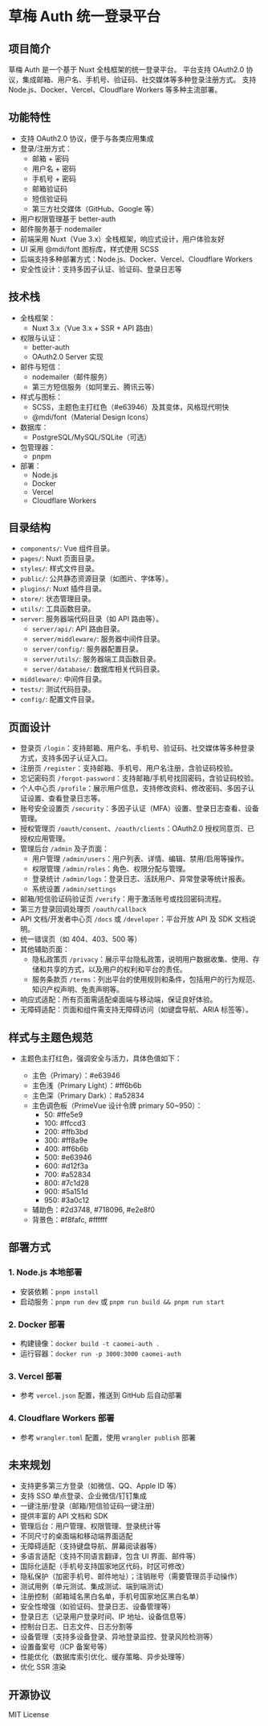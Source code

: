 # 草梅 Auth 统一登录平台

## 项目简介

草梅 Auth 是一个基于 Nuxt 全栈框架的统一登录平台。
平台支持 OAuth2.0 协议，集成邮箱、用户名、手机号、验证码、社交媒体等多种登录注册方式。
支持 Node.js、Docker、Vercel、Cloudflare Workers 等多种主流部署。

## 功能特性

-   支持 OAuth2.0 协议，便于与各类应用集成
-   登录/注册方式：
    -   邮箱 + 密码
    -   用户名 + 密码
    -   手机号 + 密码
    -   邮箱验证码
    -   短信验证码
    -   第三方社交媒体（GitHub、Google 等）
-   用户权限管理基于 better-auth
-   邮件服务基于 nodemailer
-   前端采用 Nuxt（Vue 3.x）全栈框架，响应式设计，用户体验友好
-   UI 采用 @mdi/font 图标库，样式使用 SCSS
-   后端支持多种部署方式：Node.js、Docker、Vercel、Cloudflare Workers
-   安全性设计：支持多因子认证、验证码、登录日志等

## 技术栈

-   全栈框架：
    -   Nuxt 3.x（Vue 3.x + SSR + API 路由）
-   权限与认证：
    -   better-auth
    -   OAuth2.0 Server 实现
-   邮件与短信：
    -   nodemailer（邮件服务）
    -   第三方短信服务（如阿里云、腾讯云等）
-   样式与图标：
    -   SCSS，主题色主打红色（#e63946）及其变体，风格现代明快
    -   @mdi/font（Material Design Icons）
-   数据库：
    -   PostgreSQL/MySQL/SQLite（可选）
-   包管理器：
    -   pnpm
-   部署：
    -   Node.js
    -   Docker
    -   Vercel
    -   Cloudflare Workers

## 目录结构

-   `components/`: Vue 组件目录。
-   `pages/`: Nuxt 页面目录。
-   `styles/`: 样式文件目录。
-   `public/`: 公共静态资源目录（如图片、字体等）。
-   `plugins/`: Nuxt 插件目录。
-   `store/`: 状态管理目录。
-   `utils/`: 工具函数目录。
-   `server`: 服务器端代码目录（如 API 路由等）。
    -   `server/api/`: API 路由目录。
    -   `server/middleware/`: 服务器中间件目录。
    -   `server/config/`: 服务器配置目录。
    -   `server/utils/`: 服务器端工具函数目录。
    -   `server/database/`: 数据库相关代码目录。
-   `middleware/`: 中间件目录。
-   `tests/`: 测试代码目录。
-   `config/`: 配置文件目录。

## 页面设计

-   登录页 `/login`：支持邮箱、用户名、手机号、验证码、社交媒体等多种登录方式，支持多因子认证入口。
-   注册页 `/register`：支持邮箱、手机号、用户名注册，含验证码校验。
-   忘记密码页 `/forgot-password`：支持邮箱/手机号找回密码，含验证码校验。
-   个人中心页 `/profile`：展示用户信息，支持修改资料、修改密码、多因子认证设置、查看登录日志等。
-   账号安全设置页 `/security`：多因子认证（MFA）设置、登录日志查看、设备管理。
-   授权管理页 `/oauth/consent`、`/oauth/clients`：OAuth2.0 授权同意页、已授权应用管理。
-   管理后台 `/admin` 及子页面：
    -   用户管理 `/admin/users`：用户列表、详情、编辑、禁用/启用等操作。
    -   权限管理 `/admin/roles`：角色、权限分配与管理。
    -   登录统计 `/admin/logs`：登录日志、活跃用户、异常登录等统计报表。
    -   系统设置 `/admin/settings`
-   邮箱/短信验证码验证页 `/verify`：用于激活账号或找回密码流程。
-   第三方登录回调处理页 `/oauth/callback`
-   API 文档/开发者中心页 `/docs` 或 `/developer`：平台开放 API 及 SDK 文档说明。
-   统一错误页（如 404、403、500 等）
-   其他辅助页面：
    -   隐私政策页 `/privacy`：展示平台隐私政策，说明用户数据收集、使用、存储和共享的方式，以及用户的权利和平台的责任。
    -   服务条款页 `/terms`：列出平台的使用规则和条件，包括用户的行为规范、知识产权声明、免责声明等。
-   响应式适配：所有页面需适配桌面端与移动端，保证良好体验。
-   无障碍适配：页面和组件需支持无障碍访问（如键盘导航、ARIA 标签等）。

## 样式与主题色规范

-   主题色主打红色，强调安全与活力，具体色值如下：

    -   主色（Primary）：#e63946
    -   主色浅（Primary Light）：#ff6b6b
    -   主色深（Primary Dark）：#a52834
    -   主色调色板（PrimeVue 设计令牌 primary 50~950）：
        -   50: #ffe5e9
        -   100: #ffccd3
        -   200: #ffb3bd
        -   300: #ff8a9e
        -   400: #ff6b6b
        -   500: #e63946
        -   600: #d12f3a
        -   700: #a52834
        -   800: #7c1d28
        -   900: #5a151d
        -   950: #3a0c12
    -   辅助色：#2d3748, #718096, #e2e8f0
    -   背景色：#f8fafc, #ffffff

## 部署方式

### 1. Node.js 本地部署

-   安装依赖：`pnpm install`
-   启动服务：`pnpm run dev` 或 `pnpm run build && pnpm run start`

### 2. Docker 部署

-   构建镜像：`docker build -t caomei-auth .`
-   运行容器：`docker run -p 3000:3000 caomei-auth`

### 3. Vercel 部署

-   参考 `vercel.json` 配置，推送到 GitHub 后自动部署

### 4. Cloudflare Workers 部署

-   参考 `wrangler.toml` 配置，使用 `wrangler publish` 部署

## 未来规划

-   支持更多第三方登录（如微信、QQ、Apple ID 等）
-   支持 SSO 单点登录、企业微信/钉钉集成
-   一键注册/登录（邮箱/短信验证码一键注册）
-   提供丰富的 API 文档和 SDK
-   管理后台：用户管理、权限管理、登录统计等
-   不同尺寸的桌面端和移动端界面适配
-   无障碍适配（支持键盘导航、屏幕阅读器等）
-   多语言适配（支持不同语言翻译，包含 UI 界面、邮件等）
-   国际化适配（手机号支持国家地区代码，时区可修改）
-   隐私保护（加密手机号、邮件地址）；注销账号（需要管理员手动操作）
-   测试用例（单元测试、集成测试、端到端测试）
-   注册控制（邮箱域名黑白名单，手机号国家地区黑白名单）
-   安全性增强（如验证码、登录日志、设备管理等）
-   登录日志（记录用户登录时间、IP 地址、设备信息等）
-   控制台日志、日志文件、日志分割等
-   设备管理（支持多设备登录、异地登录监控、登录风险检测等）
-   设置备案号（ICP 备案号等）
-   性能优化（数据库索引优化、缓存策略、异步处理等）
-   优化 SSR 渲染

## 开源协议

MIT License
